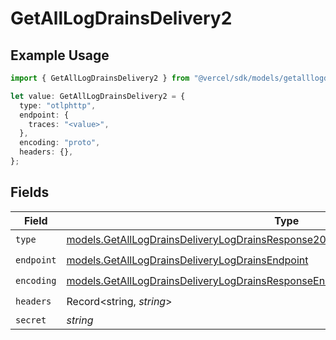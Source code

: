 # GetAllLogDrainsDelivery2

## Example Usage

```typescript
import { GetAllLogDrainsDelivery2 } from "@vercel/sdk/models/getalllogdrainsop.js";

let value: GetAllLogDrainsDelivery2 = {
  type: "otlphttp",
  endpoint: {
    traces: "<value>",
  },
  encoding: "proto",
  headers: {},
};
```

## Fields

| Field                                                                                                                                                                        | Type                                                                                                                                                                         | Required                                                                                                                                                                     | Description                                                                                                                                                                  |
| ---------------------------------------------------------------------------------------------------------------------------------------------------------------------------- | ---------------------------------------------------------------------------------------------------------------------------------------------------------------------------- | ---------------------------------------------------------------------------------------------------------------------------------------------------------------------------- | ---------------------------------------------------------------------------------------------------------------------------------------------------------------------------- |
| `type`                                                                                                                                                                       | [models.GetAllLogDrainsDeliveryLogDrainsResponse200ApplicationJSONResponseBodyType](../models/getalllogdrainsdeliverylogdrainsresponse200applicationjsonresponsebodytype.md) | :heavy_check_mark:                                                                                                                                                           | N/A                                                                                                                                                                          |
| `endpoint`                                                                                                                                                                   | [models.GetAllLogDrainsDeliveryLogDrainsEndpoint](../models/getalllogdrainsdeliverylogdrainsendpoint.md)                                                                     | :heavy_check_mark:                                                                                                                                                           | N/A                                                                                                                                                                          |
| `encoding`                                                                                                                                                                   | [models.GetAllLogDrainsDeliveryLogDrainsResponseEncoding](../models/getalllogdrainsdeliverylogdrainsresponseencoding.md)                                                     | :heavy_check_mark:                                                                                                                                                           | N/A                                                                                                                                                                          |
| `headers`                                                                                                                                                                    | Record<string, *string*>                                                                                                                                                     | :heavy_check_mark:                                                                                                                                                           | N/A                                                                                                                                                                          |
| `secret`                                                                                                                                                                     | *string*                                                                                                                                                                     | :heavy_minus_sign:                                                                                                                                                           | N/A                                                                                                                                                                          |